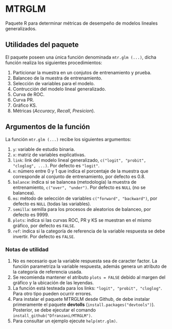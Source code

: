 # MTRGLM
Paquete R para determinar métricas de desempeño de modelos lineales generalizados.

## Utilidades del paquete
El paquete poseen una única función denominada ```mtr.glm (...)```, dicha función realiza los siguientes procedimientos:

1. Particionar la muestra en un conjutos de entrenamiento y prueba.
2. Balanceo de la muestra de entrenamiento.
3. Selección de variables para el modelo.
4. Contrucción del modelo lineal generalizado.
5. Curva de ROC.
6. Curva PR.
7. Gráfico KS.
8. Métricas (*Accuracy*, *Recall*, *Presicion*).

## Argumentos de la función

La función ```mtr.glm (...)``` recibe los siguientes argumentos:
1. ```y```: variable de estudio binaria.
2. ```x```: matriz de variables explicativas.
3. ```link```: link del modelo lineal generalizado, ```c("logit", "probit", "cloglog", ...)```. Por defecto es ```"logit"```.
4. ```n```: número entre 0 y 1 que indica el porcentaje de la muestra que corresponde al conjunto de entrenamiento, por defecto es 0.8.
5. ```balance```: indica si se balancea (metodología) la muestra de entrenamiento, ```c("over", "under")```. Por defecto es ```NULL``` (no se balancea).
6. ```ms```: método de selección de variables ```c("forward", "backward")```, por defecto es ```NULL``` (todas las variables).
7. ```semilla```: semilla para los procesos de aleatorios de balanceo, por defecto es 9999.
8. ```plots```: indica si las curvas ROC, PR y KS se muestran en el mismo gráfico, por defecto es ```FALSE```.
9. ```ref```: indica si la categoría de referencia de la variable respuesta se debe invertir. Por defecto es ```FALSE```.

### Notas de utilidad
1. No es necesario que la variable respuesta sea de caracter factor. La función parametriza la variable respuesta, además genera un atributo de la categoría de referencia usada.
2. Se recomienda mantener el atributo ```plots = FALSE``` debido al margen del gráfico y la ubicación de las leyendas.  
3. La función está testeada para los links: ```"logit", "probit", "cloglog"```. Para otro tipo pueden ocurrir errores.
4. Para instalar el paquete MTRGLM desde Github, de debe instalar primeramente el paquete **devtolls** (```install.packages("devtools")```). Posterior, se debe ejecutar el comando ```install_github("Dfranzani/MTRGLM")```.
5. Para consultar un ejemplo ejecute ```help(mtr.glm)```.
